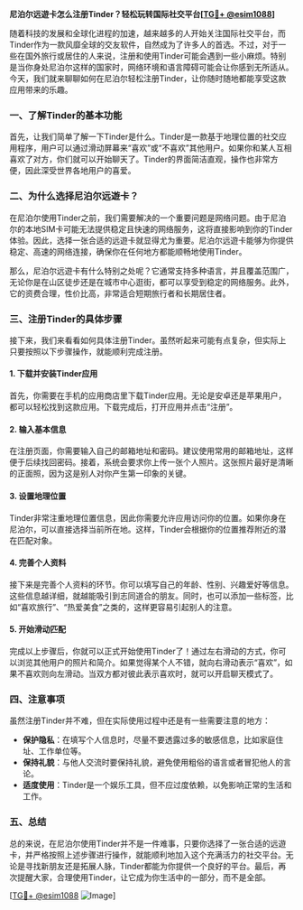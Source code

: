**尼泊尔远遊卡怎么注册Tinder？轻松玩转国际社交平台[[TG💪+ @esim1088](https://t.me/s/esim1088)]**

随着科技的发展和全球化进程的加速，越来越多的人开始关注国际社交平台，而Tinder作为一款风靡全球的交友软件，自然成为了许多人的首选。不过，对于一些在国外旅行或居住的人来说，注册和使用Tinder可能会遇到一些小麻烦。特别是当你身处尼泊尔这样的国家时，网络环境和语言障碍可能会让你感到无所适从。今天，我们就来聊聊如何在尼泊尔轻松注册Tinder，让你随时随地都能享受这款应用带来的乐趣。

### 一、了解Tinder的基本功能

首先，让我们简单了解一下Tinder是什么。Tinder是一款基于地理位置的社交应用程序，用户可以通过滑动屏幕来“喜欢”或“不喜欢”其他用户。如果你和某人互相喜欢了对方，你们就可以开始聊天了。Tinder的界面简洁直观，操作也非常方便，因此深受世界各地用户的喜爱。

### 二、为什么选择尼泊尔远遊卡？

在尼泊尔使用Tinder之前，我们需要解决的一个重要问题是网络问题。由于尼泊尔的本地SIM卡可能无法提供稳定且快速的网络服务，这将直接影响到你的Tinder体验。因此，选择一张合适的远遊卡就显得尤为重要。尼泊尔远遊卡能够为你提供稳定、高速的网络连接，确保你在任何地方都能顺畅地使用Tinder。

那么，尼泊尔远遊卡有什么特别之处呢？它通常支持多种语言，并且覆盖范围广，无论你是在山区徒步还是在城市中心逛街，都可以享受到稳定的网络服务。此外，它的资费合理，性价比高，非常适合短期旅行者和长期居住者。

### 三、注册Tinder的具体步骤

接下来，我们来看看如何具体注册Tinder。虽然听起来可能有点复杂，但实际上只要按照以下步骤操作，就能顺利完成注册。

#### 1. 下载并安装Tinder应用

首先，你需要在手机的应用商店里下载Tinder应用。无论是安卓还是苹果用户，都可以轻松找到这款应用。下载完成后，打开应用并点击“注册”。

#### 2. 输入基本信息

在注册页面，你需要输入自己的邮箱地址和密码。建议使用常用的邮箱地址，这样便于后续找回密码。接着，系统会要求你上传一张个人照片。这张照片最好是清晰的正面照，因为这是别人对你产生第一印象的关键。

#### 3. 设置地理位置

Tinder非常注重地理位置信息，因此你需要允许应用访问你的位置。如果你身在尼泊尔，可以直接选择当前所在地。这样，Tinder会根据你的位置推荐附近的潜在匹配对象。

#### 4. 完善个人资料

接下来是完善个人资料的环节。你可以填写自己的年龄、性别、兴趣爱好等信息。这些信息越详细，就越能吸引到志同道合的朋友。同时，也可以添加一些标签，比如“喜欢旅行”、“热爱美食”之类的，这样更容易引起别人的注意。

#### 5. 开始滑动匹配

完成以上步骤后，你就可以正式开始使用Tinder了！通过左右滑动的方式，你可以浏览其他用户的照片和简介。如果觉得某个人不错，就向右滑动表示“喜欢”，如果不喜欢则向左滑动。当双方都对彼此表示喜欢时，就可以开启聊天模式了。

### 四、注意事项

虽然注册Tinder并不难，但在实际使用过程中还是有一些需要注意的地方：

- **保护隐私**：在填写个人信息时，尽量不要透露过多的敏感信息，比如家庭住址、工作单位等。
- **保持礼貌**：与他人交流时要保持礼貌，避免使用粗俗的语言或者冒犯他人的言论。
- **适度使用**：Tinder是一个娱乐工具，但不应过度依赖，以免影响正常的生活和工作。

### 五、总结

总的来说，在尼泊尔使用Tinder并不是一件难事，只要你选择了一张合适的远遊卡，并严格按照上述步骤进行操作，就能顺利地加入这个充满活力的社交平台。无论是寻找新朋友还是拓展人脉，Tinder都能为你提供一个良好的平台。最后，再次提醒大家，合理使用Tinder，让它成为你生活中的一部分，而不是全部。

[[TG💪+ @esim1088](https://t.me/s/esim1088) ![Image](https://i.postimg.cc/4NQfJmqS/Snipaste-2025-05-13-00-14-12.png)]